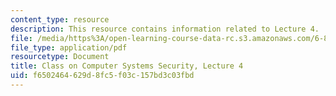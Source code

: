 ```yaml
---
content_type: resource
description: This resource contains information related to Lecture 4.
file: /media/https%3A/open-learning-course-data-rc.s3.amazonaws.com/6-858-computer-systems-security-fall-2014/f6502464629d8fc5f03c157bd3c03fbd_MIT6_858F14_lec4.pdf
file_type: application/pdf
resourcetype: Document
title: Class on Computer Systems Security, Lecture 4
uid: f6502464-629d-8fc5-f03c-157bd3c03fbd
---
```

